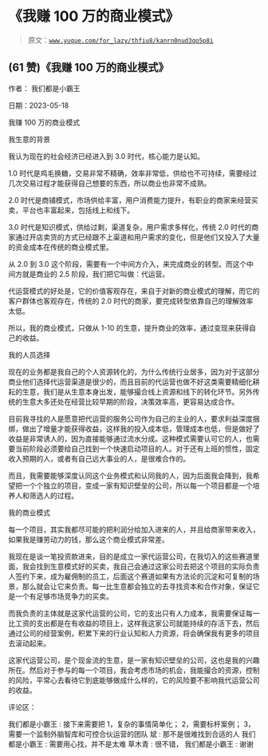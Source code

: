 # 《我赚 100 万的商业模式》

> 原文：[`www.yuque.com/for_lazy/thfiu8/kanrn0nud3qo5p8i`](https://www.yuque.com/for_lazy/thfiu8/kanrn0nud3qo5p8i)



## (61 赞)《我赚 100 万的商业模式》 

作者： 我们都是小霸王 

日期：2023-05-18 

我赚 100 万的商业模式 

我生意的背景 

我认为现在的社会经济已经进入到 3.0 时代，核心能力是认知。 

1.0 时代是鸡毛换糖，交易非常不精确，效率非常低，供给也不可持续，需要经过几次交易过程才能获得自己想要的东西，所以商业也非常不成熟。 

2.0 时代是商铺模式，市场供给丰富，用户消费能力提升，有职业的商家来经营买卖，平台也丰富起来，包括线上和线下。 

3.0 时代是知识模式，供给过剩，渠道复杂，用户需求多样化，传统 2.0 时代的商家通过开店卖货的方式已经跟不上渠道和用户需求的变化，但是他们又投入了大量的资金成本在传统的商业模式里。 

从 2.0 到 3.0 这个阶段，需要有一个中间方介入，来完成商业的转型。而这个中间方就是商业的 2.5 阶段，我们把它叫做：代运营。 

代运营模式的好处是，它的价值客观存在，来自于对新的商业模式的理解，而它的客户群体也客观存在，传统的 2.0 时代的商家，要完成转型依靠自己的理解效率太低。 

所以，我的商业模式，只做从 1-10 的生意，提升商业的效率，通过变现来获得自己的收益。 

我的人员选择 

现在的业务都是我自己的个人资源转化的，为什么传统行业居多，因为对于这部分商业他们选择代运营渠道是很少的，而且目前的代运营也做不好这类需要精细化耕耘的生意，我们是从生意本身出发，能够撮合线上资源和线下的转化环节。另外传统的生意大多还处在经营比较早期的阶段，决策效率高，更容易达成合作。 

目前我寻找的人是愿意把代运营的服务公司作为自己的主业的人，要求利益深度捆绑，做出了增量才能获得收益，这样我的投入成本低，管理成本也低，但是做好了收益是非常诱人的，因为直接能够通过流水分成。这种模式需要认可它的人，也需要当前阶段必须要给自己找到一个快速启动项目的人。对于还有上班的惯性，固定收入预期的人，或者有自己远大事业的人，是很难合作的。 

而且，我需要能够深度认同这个业务模式和认同我的人，因为后面我会降到，我希望把一个个独立的项目，变成一家有知识壁垒的公司，所以每一个项目都是一个培养人和筛选人的过程。 

我的商业模式 

每一个项目，其实我都尽可能的把利润分给加入进来的人，并且给商家带来收入，如果我是赚劳动力的钱，那么这个商业模式非常差。 

我现在是谈一笔投资款进来，目的是成立一家代运营公司，在我切入的这些赛道里面，我会找到生意模式好的买卖，我自己会通过这家公司去把这个项目的实际负责人签约下来，成为雇佣制的员工，后面这个赛道如果有方法论的沉淀和可复制的场景，那么就会让它来负责。每一比生意都会独立的去寻找资本和合作对象，保证它是一个有足够市场竞争力的买卖。 

而我负责的主体就是这家代运营的公司，它的支出只有人力成本，我需要保证每一比工资的支出都是在有收益的项目上，这样我这家公司就能持续的存活下去，然后通过公司的经营案例，积累下来的行业认知和人力资源，将会确保我有更多的项目去滚动起来。 

这家代运营公司，是个现金流的生意，是一家有知识壁垒的公司，这也是我的兴趣所在。然后对于参与的每一个项目，我会考虑市场的机会，我能撮合的资源，控制的风险，平常心去看待它到底能够做成什么样的，它的风险要不影响我代运营公司的收益。 

评论区： 

我们都是小霸王 : 接下来需要把 1，复杂的事情简单化； 2，需要标杆案例； 3，需要一个监制外脑智库和可控合伙运营的团队 斌 : 那不是很难找到合适的人 我们都是小霸王 : 需要用心找，并不是太难 草木青 : 很不错， 我们都是小霸王 : 谢谢